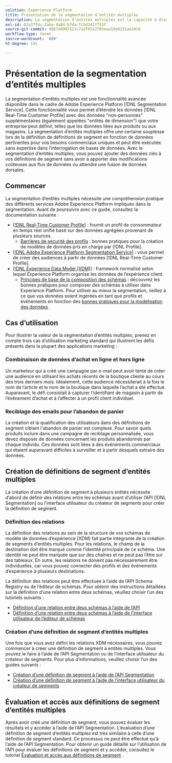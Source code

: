 ```yaml
---
solution: Experience Platform
title: Présentation de la segmentation d’entités multiples
description: La segmentation d’entités multiples est la capacité à élargir les données de profil grâce à des données supplémentaires basées sur les produits, les magasins et d’autres classes hors profil. Une fois connectées, les données des classes supplémentaires deviennent disponibles comme si elles étaient des données natives du schéma Profile.
exl-id: 01a37fdc-2abe-4a84-b7da-fcbd141ff51f
source-git-commit: dbb7e0987521c7a2f6512f05eaa19e0121aa34c6
workflow-type: tm+mt
source-wordcount: '689'
ht-degree: 13%

---
```


# Présentation de la segmentation d’entités multiples

La segmentation d’entités multiples est une fonctionnalité avancée disponible dans le cadre de Adobe Experience Platform [!DNL Segmentation Service]. Cette fonctionnalité vous permet d’étendre les données [!DNL Real-Time Customer Profile] avec des données &quot;non-personnes&quot; supplémentaires (également appelées &quot;entités de dimension&quot;) que votre entreprise peut définir, telles que les données liées aux produits ou aux magasins. La segmentation d’entités multiples offre une certaine souplesse lors de la définition de définitions de segment en fonction de données pertinentes pour vos besoins commerciaux uniques et peut être exécutée sans expertise dans l’interrogation de bases de données. Avec la segmentation d’entités multiples, vous pouvez ajouter des données clés à vos définitions de segment sans avoir à apporter des modifications coûteuses aux flux de données ou attendre une fusion de données dorsales.

## Commencer

La segmentation d’entités multiples nécessite une compréhension pratique des différents services Adobe Experience Platform impliqués dans la segmentation. Avant de poursuivre avec ce guide, consultez la documentation suivante :

* [[!DNL Real-Time Customer Profile]](../profile/home.md) : fournit un profil de consommateur en temps réel unifié basé sur des données agrégées provenant de plusieurs sources.
   * [Barrières de sécurité des profils](../profile/guardrails.md) : bonnes pratiques pour la création de modèles de données pris en charge par [!DNL Profile].
* [[!DNL Adobe Experience Platform Segmentation Service]](./home.md) : vous permet de créer des audiences à partir de données [!DNL Real-Time Customer Profile].
* [[!DNL Experience Data Model (XDM)]](../xdm/home.md) : framework normalisé selon lequel Experience Platform organise les données de l’expérience client.
   * [Principes de base de la composition des schémas](../xdm/schema/composition.md#union) : découvrez les bonnes pratiques pour composer des schémas à utiliser dans Experience Platform. Pour utiliser au mieux la segmentation, veillez à ce que vos données soient ingérées en tant que profils et événements en fonction des [bonnes pratiques pour la modélisation des données](../xdm/schema/best-practices.md).

## Cas d’utilisation

Pour illustrer la valeur de la segmentation d’entités multiples, prenez en compte trois cas d’utilisation marketing standard qui illustrent les défis présents dans la plupart des applications marketing :

### Combinaison de données d’achat en ligne et hors ligne

Un marketeur qui a créé une campagne par e-mail peut avoir tenté de créer une audience en utilisant les achats récents de la boutique cliente au cours des trois derniers mois. Idéalement, cette audience nécessiterait à la fois le nom de l’article et le nom de la boutique dans laquelle l’achat a été effectué. Auparavant, le défi consistait à capturer l’identifiant de magasin à partir de l’événement d’achat et à l’affecter à un profil client individuel.

### Reciblage des emails pour l’abandon de panier

La création et la qualification des utilisateurs dans des définitions de segment ciblant l&#39;abandon de panier est complexe. Pour savoir quels produits inclure dans une campagne de reciblage personnalisée, vous devez disposer de données concernant les produits abandonnés par chaque individu. Ces données sont liées à des événements commerciaux qui étaient auparavant difficiles à surveiller et à partir desquels extraire des données.

## Création de définitions de segment d’entités multiples

La création d’une définition de segment à plusieurs entités nécessite d’abord de définir des relations entre les schémas avant d’utiliser l’API [!DNL Segmentation] ou l’interface utilisateur du créateur de segments pour créer la définition de segment.

### Définition des relations

La définition des relations au sein de la structure de vos schémas de modèle de données d’expérience (XDM) fait partie intégrante de la création de segments d’entités multiples. Pour les relations, le champ de la destination doit être marqué comme l’identité principale de ce schéma. Une identité ne peut être marquée que sur des chaînes et ne peut pas l’être sur des tableaux. En outre, les relations ne doivent pas nécessairement être individuelles, car vous pouvez connecter des profils et des événements d’expérience à plusieurs destinations.

La définition des relations peut être effectuée à l’aide de l’API Schema Registry ou de l’éditeur de schémas. Pour obtenir des instructions détaillées sur la définition d’une relation entre deux schémas, veuillez choisir l’un des tutoriels suivants :

* [Définition d’une relation entre deux schémas à l’aide de l’API](../xdm/tutorials/relationship-api.md)
* [Définition d’une relation entre deux schémas à l’aide de l’interface utilisateur de l’éditeur de schémas](../xdm/tutorials/relationship-ui.md)

### Création d’une définition de segment d’entités multiples

Une fois que vous avez défini les relations XDM nécessaires, vous pouvez commencer à créer une définition de segment à entités multiples. Vous pouvez le faire à l’aide de l’API Segmentation ou de l’interface utilisateur du créateur de segments. Pour plus d’informations, veuillez choisir l’un des guides suivants :

* [Création d’une définition de segment à l’aide de l’API Segmentation](./tutorials/create-a-segment.md)
* [Création d’une définition de segment à l’aide de l’interface utilisateur du créateur de segments](./ui/overview.md)

## Évaluation et accès aux définitions de segment d’entités multiples

Après avoir créé une définition de segment, vous pouvez évaluer les résultats et y accéder à l’aide de l’API Segmentation. L’évaluation d’une définition de segment d’entités multiples est très similaire à celle d’une définition de segment standard. Ce processus ne peut être effectué qu’à l’aide de l’API Segmentation. Pour obtenir un guide détaillé sur l’utilisation de l’API pour évaluer les définitions de segment et y accéder, consultez le tutoriel [Évaluation et accès aux définitions de segment](./tutorials/evaluate-a-segment.md) .
